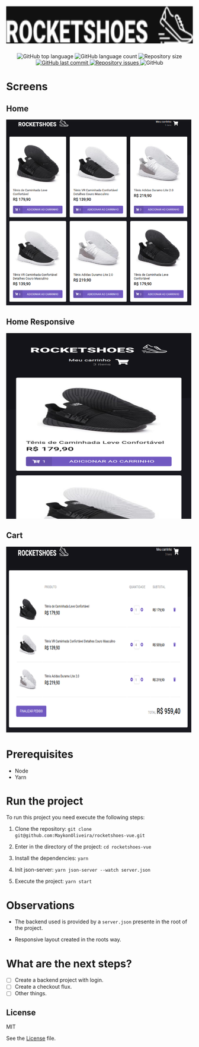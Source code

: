 <h1 align="center">
    <img src="src/assets/logo.png" height=100/>
</h1>

<p align="center">
  <img alt="GitHub top language" src="https://img.shields.io/github/languages/top/MaykonOliveira/rocketshoes-vue.svg">

  <img alt="GitHub language count" src="https://img.shields.io/github/languages/count/MaykonOliveira/rocketshoes-vue.svg">

  <img alt="Repository size" src="https://img.shields.io/github/repo-size/MaykonOliveira/rocketshoes-vue.svg">

  <a href="https://github.com/MaykonOliveira/rocketshoes-vue/commits/master">
    <img alt="GitHub last commit" src="https://img.shields.io/github/last-commit/MaykonOliveira/rocketshoes-vue.svg">
  </a>

  <a href="https://github.com/MaykonOliveira/rocketshoes-vue/issues">
    <img alt="Repository issues" src="https://img.shields.io/github/issues/MaykonOliveira/rocketshoes-vue.svg">
  </a>

  <img alt="GitHub" src="https://img.shields.io/github/license/MaykonOliveira/rocketshoes-vue.svg">
</p>

# Screens

## Home

<img alt="Web" title="web" height="500" width="500" src="examples/images/home.png">

## Home Responsive

<img alt="Web" title="web" height="500" width="500" src="examples/images/home_responsive.png">

## Cart

<img alt="Web" title="web" height="500" width="500" src="examples/images/cart.png">

# Prerequisites

- Node
- Yarn

# Run the project

To run this project you need execute the following steps:

1. Clone the repository: `git clone git@github.com:MaykonOliveira/rocketshoes-vue.git`

2. Enter in the directory of the project: `cd rocketshoes-vue`

3. Install the dependencies: `yarn`

4. Init json-server: `yarn json-server --watch server.json`

5. Execute the project: `yarn start`

# Observations

- The backend used is provided by a `server.json` presente in the root of the project.

- Responsive layout created in the roots way.

# What are the next steps?

- [ ] Create a backend project with login.
- [ ] Create a checkout flux.
- [ ] Other things.

## License

MIT

See the [License](LICENSE) file.
